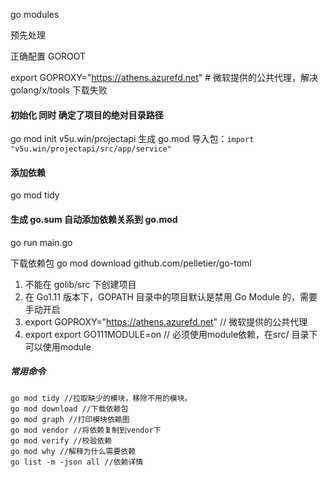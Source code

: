 go modules

预先处理

正确配置 GOROOT

export GOPROXY="https://athens.azurefd.net" # 微软提供的公共代理，解决golang/x/tools 下载失败

#### 初始化 同时 确定了项目的绝对目录路径
go mod init v5u.win/projectapi
生成 go.mod
导入包：`import "v5u.win/projectapi/src/app/service"`
#### 添加依赖
go mod tidy
#### 生成 go.sum 自动添加依赖关系到 go.mod
go run main.go

下载依赖包
go mod download github.com/pelletier/go-toml


1. 不能在 golib/src 下创建项目
2.  在 Go1.11 版本下，GOPATH 目录中的项目默认是禁用 Go Module 的，需要手动开启
3. export GOPROXY="https://athens.azurefd.net" // 微软提供的公共代理
4. export export GO111MODULE=on // 必须使用module依赖，在src/ 目录下可以使用module

##### 常用命令
```
go mod tidy //拉取缺少的模块，移除不用的模块。
go mod download //下载依赖包
go mod graph //打印模块依赖图
go mod vendor //将依赖复制到vendor下
go mod verify //校验依赖
go mod why //解释为什么需要依赖
go list -m -json all //依赖详情
```